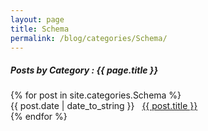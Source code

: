 ```yaml
---
layout: page
title: Schema
permalink: /blog/categories/Schema/
---
```


<h5> Posts by Category : {{ page.title }} </h5>

<div class="card">
{% for post in site.categories.Schema %}
    <div class="category-posts"><span>{{ post.date | date_to_string }}</span> &nbsp; <a href="{{ post.url }}">{{ post.title }}</a></div>
{% endfor %}
</div>